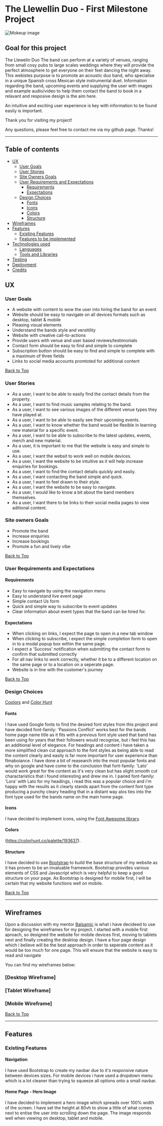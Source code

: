 # The Llewellin Duo - First Milestone Project

![Mokeup image](wireframes/mokeup-image.png)

## **Goal for this project** 

The Llewelin Duo 
The band can perform at a variety of venues, ranging from small cosy pubs to large scales weddings where they will provide the perfect atmosphere to get everyone on their feet dancing the night away.
This webistes purpose is to promote an acoustic duo band, who specialise in a unique Spanish cross Mexican style instrumental duet. Information regarding the band, upcoming events and supplying the user with images and example audio/video to help them contact the band to book in a relavant and resposive design is the aim here.


An intuitive and exciting user experience is key with information to be found easily is important.

Thank you for visiting my project!

Any questions, please feel free to contact me via my github page. Thanks!

---
<a></a>
## Table of contents 
* [UX](#ux)
    * [User Goals](#user-goals)
    * [User Stories](#user-stories)
    * [Site Owners Goals](#site-owners-goals)
    * [User Requirements and Expectations](#user-requirements-and-expectations)
        * [Requirements](#requirements)
        * [Expectations](#expectations)
    * [Design Choices](#design-choices)
        * [Fonts](#fonts)
        * [Icons](#icons)
        * [Colors](#colors)
        * [Structure](#structure)
* [Wireframes](#wireframes)
* [Features](#features)
    * [Existing Features](#existing-features)
    * [Features to be implemented](#features-to-be-implemented)
* [Technologies used](#technologies-used)
    * [Languages](#languages)
    * [Tools and Libraries](#tools-and-libraries)
* [Testing](#testing)
* [Deployment](#deployment)
* [Credits](#credits)


<a name="ux"></a>
## **UX**
<a></a>
### **User Goals**

* A website with content to wow the user into hiring the band for an event
* Website should be easy to navigate on all devices formats such as desktop, tablet & mobile
* Pleasing visual elements
* Understand the bands style and versitility
* Website with creative call-to-actions
* Provide users with venue and user based reviews/testimonials
* Contact form should be easy to find and simple to complete
* Subscription button should be easy to find and simple to complete with a maximum of three fields
* Links to social media accounts promtoted for additional content

[Back to Top](#table-of-contents)

<a></a>
### **User Stories**

* As a user, I want to be able to easily find the contact details from the property.
* As a user, I want to find music samples relating to the band.
* As a user, I want to see various images of the different venue types they have played at.
* As a user, I want to be able to easily see their upcoming events.
* As a user, I want to know whether the band would be flexible in learning new material for a specific event.
* As a user, I want to be able to subscribe to the latest updates, events, merch and new material.
* As a user, it is important to me that the website is easy and simple to use. 
* As a user, I want the websit to work well on mobile devices. 
* As a user, I want the website to be intuitive as it will help increase enquiries for bookings.
* As a user, I want to find the contact details quickly and easily.
* As a user, I want contacting the band simple and quick.
* As a user, I want to feel drawn to their style.
* As a user, I want the website to be easy to navigate. 
* As a user, I would like to know a bit about the band members themselves.
* As a user, I want there to be links to their social media pages to view aditional content.

<a></a>
### **Site owners Goals**
* Promote the band 
* Increase enquiries
* Increase bookings
* Promote a fun and lively vibe

[Back to Top](#table-of-contents)

<a></a>
### **User Requirements and Expectations**
<a></a>
#### Requirements
* Easy to navigate by using the navigation menu
* Easy to understand live event page
* Simple contact Us form
* Quick and simple way to subscribe to event updates
* Clear information about event types that the band can be hired for.

<a></a>
#### Expectations
* When clicking on links, I expect the page to open in a new tab window
* When clicking to subscribe, i expect the simple completion form to open in to a modal popup box within the same page.
* I expect a 'Success' notification when submitting the contact form to confirm that submitted correctly
* For all nav links to work correctly, whether it be to a different location on the same page or to a location on a seperate page.
* Website is in line with the customer's journey

[Back to Top](#table-of-contents)

<a></a>
### **Design Choices**
[Coolors](https://coolors.co/ "Coolors.co") and [Color Hunt](https://colorhunt.co/)

<a></a>
#### Fonts
I have used Google fonts to find the desired font styles from this project and have decided font-family: 'Passions Conflict' works best for the bands home page name title as it fits with a previous font style used that band has been using for years that their followers would recognise, but i feel this has an additional level of elegance.
For headings and content i have taken a more simplified clean cut approach to the font styles as being able to read the content clearly and easily is far more important for user experience than flmaboiance.
I have done a bit of reasearch into the most popular fonts and why on google and have come to the conclusion that font-family: 'Lato' would work great for the content as it's very clean but has slight smooth cut charactaristics that i found interesting and drew me in.
I paired font-family: 'Lora' with Lato for my headings, i read this was a popular choice and i'm happy with the results as it clearly stands apart from the content font type producing a punchy cleary heading that in a distant way alos ties into the font type used for the bands name on the main home page.


<a></a>
#### Icons
I have decided to implement icons, using the [Font Awesome library](https://fontawesome.com/ "Font Awesome").

<a></a>
#### Colors
(https://colorhunt.co/palette/193637).


<a></a>
#### Structure
I have decided to use [Bootstrap](https://getbootstrap.com/) to build the base structure of my website as it has proven to be an invaluable framework. 
Bootstrap provides various elements of CSS and Javascript which is very helpful to keep a good structure on your page. 
As Bootstrap is designed for mobile first, I will be certain that my website functions well on mobile.

[Back to Top](#table-of-contents)

--- 
<a></a>
## **Wireframes**
Upon a discussion with my mentor [Balsamic](https://balsamiq.com/wireframes/) is what i have decideed to use for designing the wireframes for my project.
I started with a mobile first aproach, so designed the website for mobile devices first, moving to tablets next and finally creating the desktop design.
I have a four page design which i believe will be the best approach in order to seperate content as it would be too much for one page. This will ensure that the website is easy to read and navigate


You can find my wireframes below:

### [Desktop Wireframe]

### [Tablet Wireframe]

### [Mobile Wireframe]


[Back to Top](#table-of-contents)

---

<a></a>
## **Features**
<a></a>
### **Existing Features**

#### Navigation
I have used Bootstrap to create my navbar due to it's responsive nature between devices sizes.
For mobile devices i have used a dropdown menu which is a lot cleaner than trying to squeeze all options onto a small navbar.



#### Home Page - Hero Image

I have decided to implement a hero image which spreads over 100% width of the screen. I have set the height at 80vh to show a little of what comes next to entise the user into scrolling down the page.
The image responds well when viewing on desktop, tablet and mobile.


